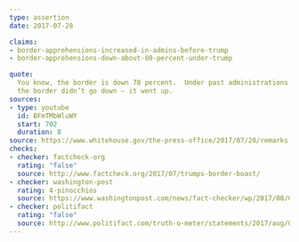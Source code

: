 ```yaml
---
type: assertion
date: 2017-07-28

claims:
- border-apprehensions-increased-in-admins-before-trump
- border-apprehensions-down-about-80-percent-under-trump

quote:
  You know, the border is down 78 percent.  Under past administrations,
  the border didn’t go down — it went up.
sources:
- type: youtube
  id: BFmTMbWluWY
  start: 702
  duration: 8
source: https://www.whitehouse.gov/the-press-office/2017/07/28/remarks-president-trump-law-enforcement-officials-ms-13
checks:
- checker: factcheck-org
  rating: "false"
  source: http://www.factcheck.org/2017/07/trumps-border-boast/
- checker: washington-post
  rating: 4-pinocchios
  source: https://www.washingtonpost.com/news/fact-checker/wp/2017/08/01/president-trumps-claim-that-illegal-immigration-went-up-under-past-administrations/
- checker: politifact
  rating: "false"
  source: http://www.politifact.com/truth-o-meter/statements/2017/aug/03/donald-trump/false-trumps-claim-about-illegal-immigration-under/
---
```

